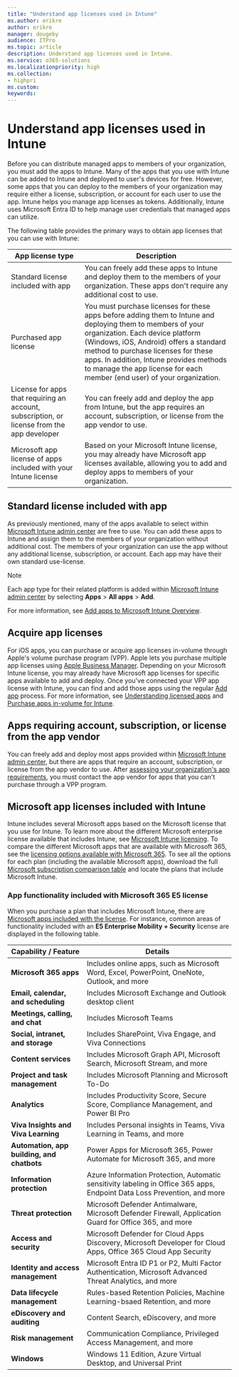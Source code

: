 ```yaml
---
title: "Understand app licenses used in Intune"
ms.author: erikre
author: erikre
manager: dougeby
audience: ITPro
ms.topic: article
description: Understand app licenses used in Intune.
ms.service: o365-solutions
ms.localizationpriority: high
ms.collection:
- highpri
ms.custom:
keywords:
---
```


# Understand app licenses used in Intune

Before you can distribute managed apps to members of your organization, you must add the apps to Intune. Many of the apps that you use with Intune can be added to Intune and deployed to user's devices for free. However, some apps that you can deploy to the members of your organization may require either a license, subscription, or account for each user to use the app. Intune helps you manage app licenses as tokens. Additionally, Intune uses Microsoft Entra ID to help manage user credentials that managed apps can utilize.  

The following table provides the primary ways to obtain app licenses that you can use with Intune:

| App   license type | Description |
|---|---|
| Standard license included with app | You can freely add these apps to Intune and deploy them to the members of your organization. These apps don't require any additional cost to use.  |
| Purchased app license  | You must purchase licenses for these apps before adding them to Intune and deploying them to members of your   organization. Each device platform (Windows, iOS, Android) offers a standard method to purchase licenses for these apps. In addition, Intune provides methods to manage the app license for each member (end user) of your organization. |
| License   for apps that requiring an account, subscription, or license from the app   developer | You can freely add and deploy the app from Intune, but the app requires an account, subscription, or license from the app vendor to use. |
| Microsoft app license of apps included with your Intune license | Based on your Microsoft Intune license, you may already have Microsoft app licenses available, allowing you to add and deploy apps to members of your organization. |

## Standard license included with app

As previously mentioned, many of the apps available to select within [Microsoft Intune admin center](https://go.microsoft.com/fwlink/?linkid=2109431) are free to use. You can add these apps to Intune and assign them to the members of your organization without additional cost. The members of your organization can use the app without any additional license, subscription, or account. Each app may have their own standard use-license.

> [!NOTE]
> Each app type for their related platform is added within [Microsoft Intune admin center](https://go.microsoft.com/fwlink/?linkid=2109431) by selecting **Apps** > **All apps** > **Add**.

For more information, see [Add apps to Microsoft Intune Overview](apps-add-overview.md).

## Acquire app licenses

For iOS apps, you can purchase or acquire app licenses in-volume through Apple's volume purchase program (VPP). Apple lets you purchase multiple app licenses using [Apple Business Manager](https://business.apple.com/). Depending on your Microsoft Intune license, you may already have Microsoft app licenses for specific apps available to add and deploy. Once you've connected your VPP app license with Intune, you can find and add those apps using the regular [Add app](apps-add-overview.md) process. For more information, see [Understanding licensed apps](/mem/intune/apps/apps-add#understanding-licensed-apps) and [Purchase apps in-volume for Intune](apps-purchase-volume.md).

## Apps requiring account, subscription, or license from the app vendor

You can freely add and deploy most apps provided within [Microsoft Intune admin center](https://go.microsoft.com/fwlink/?linkid=2109431), but there are apps that require an account, subscription, or license from the app vendor to use. After [assessing your organization's app requirements](apps-add-step-1.md), you must contact the app vendor for apps that you can't purchase through a VPP program.

## Microsoft app licenses included with Intune

Intune includes several Microsoft apps based on the Microsoft license that you use for Intune. To learn more about the different Microsoft enterprise license available that includes Intune, see [Microsoft Intune licensing](/mem/intune/fundamentals/licenses). To compare the different Microsoft apps that are available with Microsoft 365, see the [licensing options available with Microsoft 365](https://www.microsoft.com/microsoft-365/compare-microsoft-365-enterprise-plans). To see all the options for each plan (including the available Microsoft apps), download the full [Microsoft subscription comparison table](https://go.microsoft.com/fwlink/?linkid=2139145) and locate the plans that include Microsoft Intune.

### App functionality included with Microsoft 365 E5 license

When you purchase a plan that includes Microsoft Intune, there are [Microsoft apps included with the license](apps-license-overview.md#microsoft-app-licenses-included-with-intune). For instance, common areas of functionality included with an **E5 Enterprise Mobility + Security** license are displayed in the following table.

| Capability / Feature | Details |
|---|---|
| **Microsoft 365 apps** | Includes online apps, such as Microsoft Word, Excel, PowerPoint, OneNote, Outlook, and more |
| **Email, calendar, and scheduling** | Includes Microsoft Exchange and Outlook desktop client |
| **Meetings, calling, and chat** | Includes Microsoft Teams |
| **Social, intranet, and storage** | Includes SharePoint, Viva Engage, and Viva Connections |
| **Content services** | Includes Microsoft Graph API, Microsoft Search, Microsoft Stream, and more |
| **Project and task management** | Includes Microsoft Planning and Microsoft To-Do |
| **Analytics** | Includes Productivity Score, Secure Score, Compliance Management, and Power BI Pro |
| **Viva Insights and Viva Learning** | Includes Personal insights in Teams, Viva Learning in Teams, and more |
| **Automation, app building, and chatbots** | Power Apps for Microsoft 365, Power Automate for Microsoft 365, and more |
| **Information protection** | Azure Information Protection, Automatic sensitivity labeling in Office 365 apps, Endpoint Data Loss Prevention, and more |
| **Threat protection** | Microsoft Defender Antimalware, Microsoft Defender Firewall, Application Guard for Office 365, and more |
| **Access and security** | Microsoft Defender for Cloud Apps Discovery, Microsoft Developer for Cloud Apps, Office 365 Cloud App Security |
| **Identity and access management** | Microsoft Entra ID P1 or P2, Multi Factor Authentication, Microsoft Advanced Threat Analytics, and more |
| **Data lifecycle management** | Rules-based Retention Policies, Machine Learning-bsaed Retention, and more |
| **eDiscovery and auditing** | Content Search, eDiscovery, and more |
| **Risk management** | Communication Compliance, Privileged Access Management, and more |
| **Windows** | Windows 11 Edition, Azure Virtual Desktop, and Universal Print |

